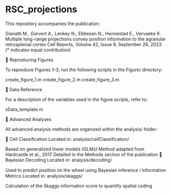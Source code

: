 # RSC_projections

This repository accompanies the publication:

Gianatti M.*, Garvert A.*, Lenkey N., Ebbesen N., Hennestad E., Vervaeke K.
Multiple long-range projections convey position information to the agranular retrosplenial cortex
Cell Reports, Volume 42, Issue 9, September 26, 2023
(* indicates equal contribution)

🔁 Reproducing Figures

To reproduce Figures 1–3, run the following scripts in the Figure/ directory:

create_figure_1.m
create_figure_2.m
create_figure_3.m

📄 Data Reference

For a description of the variables used in the figure scripts, refer to:

sData_template.m

🧪 Advanced Analyses

All advanced analysis methods are organized within the analysis/ folder:

🔬 Cell Classification
Located in: analysis/cellClassification/

Based on generalized linear models (GLMs)
Method adapted from Hardcastle et al., 2017
Detailed in the Methods section of the publication
🧠 Bayesian Decoding
Located in: analysis/decoding/

Used to predict position on the wheel using Bayesian inference
ℹ️ Information Metrics
Located in: analysis/skaggs/

Calculation of the Skaggs information score to quantify spatial coding
